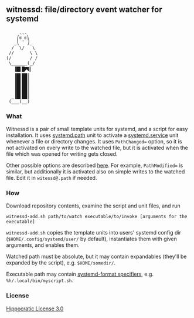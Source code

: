## witnessd: file/directory event watcher for systemd ##
```
     ◟◟◟
    ⎛ಠ ಠ⎞
   _⎝ ˜ ⎠_
  /  \/   \
 //      \ \
(/       / /
 \______(_/
   ▐█▌█🭫║
   ▐█▌██║
   ▐█▌██║
   ▐█▌██║
   ▐█▌██║
  _▐█▌██║
 (___(__)
```

### What ###

Witnessd is a pair of small template units for systemd, and a script for easy installation. It uses [systemd.path](https://www.freedesktop.org/software/systemd/man/systemd.path.html) unit to activate a [systemd.service](https://www.freedesktop.org/software/systemd/man/systemd.service.html) unit whenever a file or directory changes. It uses `PathChanged=` option, so it is not activated on every write to the watched file, but it is activated when the file which was opened for writing gets closed.

Other possible options are described [here](https://www.freedesktop.org/software/systemd/man/systemd.path.html#Options). For example, `PathModified=` is similar, but additionally it is activated also on simple writes to the watched file. Edit it in `witessd@.path` if needed.

### How ###

Download repository contents, examine the script and unit files, and run
```
witnessd-add.sh path/to/watch executable/to/invoke [arguments for the executable]
```
`witnessd-add.sh` copies the template units into users' systemd config dir (`$HOME/.config/systemd/user/` by default), instantiates them with given arguments, and enables them.

Watched path must be absolute, but it may contain expandables (they'll be expanded by the script), e.g. `$HOME/somedir/`.

Executable path may contain [systemd-format specifiers](https://www.freedesktop.org/software/systemd/man/systemd.unit.html#Specifiers), e.g. `%h/.local/bin/myscript.sh`.

### License ###

[Hippocratic License 3.0](https://github.com/roadkell/witnessd/blob/main/LICENSE.md)
